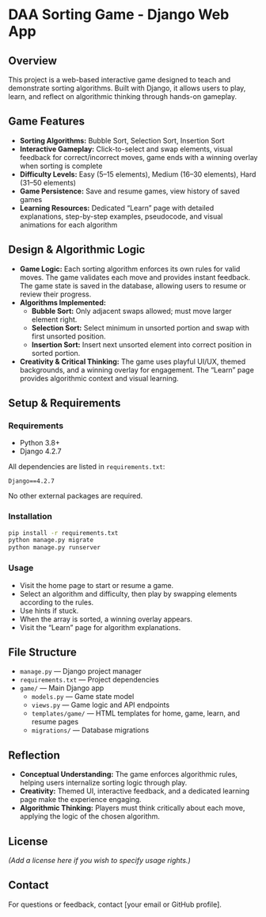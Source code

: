 
# DAA Sorting Game - Django Web App

## Overview

This project is a web-based interactive game designed to teach and demonstrate sorting algorithms. Built with Django, it allows users to play, learn, and reflect on algorithmic thinking through hands-on gameplay.

## Game Features

- **Sorting Algorithms:** Bubble Sort, Selection Sort, Insertion Sort
- **Interactive Gameplay:** Click-to-select and swap elements, visual feedback for correct/incorrect moves, game ends with a winning overlay when sorting is complete
- **Difficulty Levels:** Easy (5–15 elements), Medium (16–30 elements), Hard (31–50 elements)
- **Game Persistence:** Save and resume games, view history of saved games
- **Learning Resources:** Dedicated “Learn” page with detailed explanations, step-by-step examples, pseudocode, and visual animations for each algorithm

## Design & Algorithmic Logic

- **Game Logic:** Each sorting algorithm enforces its own rules for valid moves. The game validates each move and provides instant feedback. The game state is saved in the database, allowing users to resume or review their progress.
- **Algorithms Implemented:**
	- **Bubble Sort:** Only adjacent swaps allowed; must move larger element right.
	- **Selection Sort:** Select minimum in unsorted portion and swap with first unsorted position.
	- **Insertion Sort:** Insert next unsorted element into correct position in sorted portion.
- **Creativity & Critical Thinking:** The game uses playful UI/UX, themed backgrounds, and a winning overlay for engagement. The “Learn” page provides algorithmic context and visual learning.

## Setup & Requirements

### Requirements

- Python 3.8+
- Django 4.2.7

All dependencies are listed in `requirements.txt`:
```
Django==4.2.7
```
No other external packages are required.

### Installation

```bash
pip install -r requirements.txt
python manage.py migrate
python manage.py runserver
```

### Usage

- Visit the home page to start or resume a game.
- Select an algorithm and difficulty, then play by swapping elements according to the rules.
- Use hints if stuck.
- When the array is sorted, a winning overlay appears.
- Visit the “Learn” page for algorithm explanations.

## File Structure

- `manage.py` — Django project manager
- `requirements.txt` — Project dependencies
- `game/` — Main Django app
	- `models.py` — Game state model
	- `views.py` — Game logic and API endpoints
	- `templates/game/` — HTML templates for home, game, learn, and resume pages
	- `migrations/` — Database migrations

## Reflection

- **Conceptual Understanding:** The game enforces algorithmic rules, helping users internalize sorting logic through play.
- **Creativity:** Themed UI, interactive feedback, and a dedicated learning page make the experience engaging.
- **Algorithmic Thinking:** Players must think critically about each move, applying the logic of the chosen algorithm.

## License

*(Add a license here if you wish to specify usage rights.)*

## Contact

For questions or feedback, contact [your email or GitHub profile].